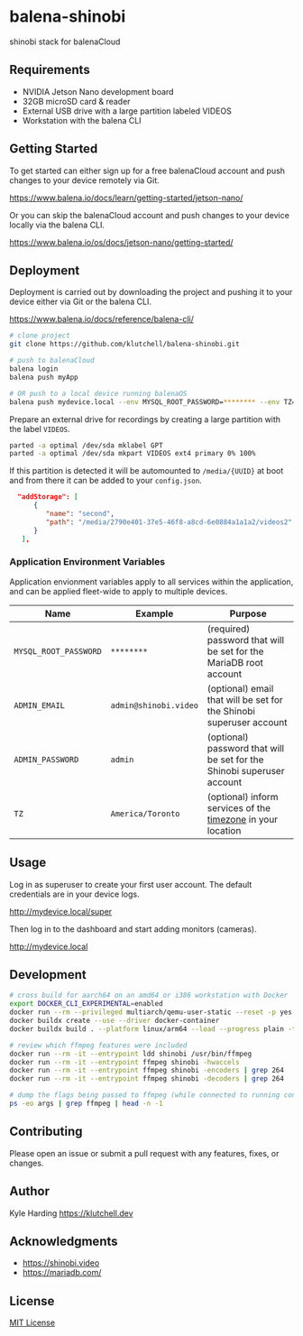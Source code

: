 # balena-shinobi

shinobi stack for balenaCloud

## Requirements

- NVIDIA Jetson Nano development board
- 32GB microSD card & reader
- External USB drive with a large partition labeled VIDEOS
- Workstation with the balena CLI

## Getting Started

To get started can either sign up for a free balenaCloud account and push changes to your device remotely via Git.

<https://www.balena.io/docs/learn/getting-started/jetson-nano/>

Or you can skip the balenaCloud account and push changes to your device locally via the balena CLI.

<https://www.balena.io/os/docs/jetson-nano/getting-started/>

## Deployment

Deployment is carried out by downloading the project and pushing it to your device either via Git or the balena CLI.

<https://www.balena.io/docs/reference/balena-cli/>

```bash
# clone project
git clone https://github.com/klutchell/balena-shinobi.git

# push to balenaCloud
balena login
balena push myApp

# OR push to a local device running balenaOS
balena push mydevice.local --env MYSQL_ROOT_PASSWORD=******** --env TZ=America/Toronto
```

Prepare an external drive for recordings by creating a large partition with the label `VIDEOS`.

```bash
parted -a optimal /dev/sda mklabel GPT
parted -a optimal /dev/sda mkpart VIDEOS ext4 primary 0% 100%
```

If this partition is detected it will be automounted to `/media/{UUID}` at boot and from there it can be added to your `config.json`.

```json
  "addStorage": [
      {
         "name": "second",
         "path": "/media/2790e401-37e5-46f8-a8cd-6e0884a1a1a2/videos2"
      }
   ],
```

### Application Environment Variables

Application envionment variables apply to all services within the application, and can be applied fleet-wide to apply to multiple devices.

|Name|Example|Purpose|
|---|---|---|
|`MYSQL_ROOT_PASSWORD`|`********`|(required) password that will be set for the MariaDB root account|
|`ADMIN_EMAIL`|`admin@shinobi.video`|(optional) email that will be set for the Shinobi superuser account|
|`ADMIN_PASSWORD`|`admin`|(optional) password that will be set for the Shinobi superuser account|
|`TZ`|`America/Toronto`|(optional) inform services of the [timezone](https://en.wikipedia.org/wiki/List_of_tz_database_time_zones) in your location|

## Usage

Log in as superuser to create your first user account. The default credentials are in your device logs.

<http://mydevice.local/super>

Then log in to the dashboard and start adding monitors (cameras).

<http://mydevice.local>

## Development

```bash
# cross build for aarch64 on an amd64 or i386 workstation with Docker
export DOCKER_CLI_EXPERIMENTAL=enabled
docker run --rm --privileged multiarch/qemu-user-static --reset -p yes
docker buildx create --use --driver docker-container
docker buildx build . --platform linux/arm64 --load --progress plain -t shinobi

# review which ffmpeg features were included
docker run --rm -it --entrypoint ldd shinobi /usr/bin/ffmpeg
docker run --rm -it --entrypoint ffmpeg shinobi -hwaccels
docker run --rm -it --entrypoint ffmpeg shinobi -encoders | grep 264
docker run --rm -it --entrypoint ffmpeg shinobi -decoders | grep 264

# dump the flags being passed to ffmpeg (while connected to running container)
ps -eo args | grep ffmpeg | head -n -1
```

## Contributing

Please open an issue or submit a pull request with any features, fixes, or changes.

## Author

Kyle Harding <https://klutchell.dev>

## Acknowledgments

- <https://shinobi.video>
- <https://mariadb.com/>

## License

[MIT License](./LICENSE)

